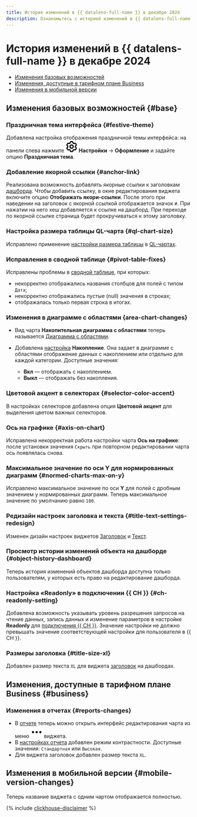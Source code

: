 ```yaml
---
title: История изменений в {{ datalens-full-name }} в декабре 2024
description: Ознакомьтесь с историей изменений в {{ datalens-full-name }} за декабрь 2024.
---
```


# История изменений в {{ datalens-full-name }} в декабре 2024


* [Изменения базовых возможностей](#base)
* [Изменения, доступные в тарифном плане Business](#business)
* [Изменения в мобильной версии](#mobile-version-changes)

## Изменения базовых возможностей {#base}



### Праздничная тема интерфейса {#festive-theme}

Добавлена настройка отображения праздничной темы интерфейса: на панели слева нажмите ![image](../../_assets/console-icons/gear.svg) **Настройки** → **Оформление** и задайте опцию **Праздничная тема**.

### Добавление якорной ссылки {#anchor-link}

Реализована возможность добавлять якорные ссылки к заголовкам [дашборда](../dashboard/widget.md#title). Чтобы добавить ссылку, в окне редактирования виджета включите опцию **Отображать якори-ссылки**. После этого при наведении на заголовок с якорной ссылкой отображается значок `#`. При нажатии на него хеш добавляется к ссылке на дашборд. При переходе по якорной ссылке страница будет прокручиваться к этому заголовку.

### Настройка размера таблицы QL-чарта {#ql-chart-size}

Исправлено применение [настройки размера таблицы](../visualization-ref/table-chart.md#table-size-settings) в [QL-чартах](../concepts/chart/ql-charts.md).

### Исправления в сводной таблице {#pivot-table-fixes}

Исправлены проблемы в [сводной таблице](../visualization-ref/pivot-table-chart.md), при которых:

* некорректно отображались названия столбцов для полей с типом `Дата`;
* некорректно отображались пустые (null) значения в строках;
* отображалась только первая строка в итогах.

### Изменения в диаграмме с областями {area-chart-changes}

* Вид чарта **Накопительная диаграмма с областями** теперь называется [Диаграмма с областями](../visualization-ref/area-chart.md).
* Добавлена [настройка](../concepts/chart/settings.md#common-settings) **Накопление**. Она задает в диаграмме с областями отображение данных с накоплением или отдельно для каждой категории. Доступные значения:

  * **Вкл** — отображать с накоплением.
  * **Выкл** — отображать без накопления.

### Цветовой акцент в селекторах {#selector-color-accent}

В настройках селекторов добавлена опция **Цветовой акцент** для выделения цветом важных селекторов.

### Ось на графике {#axis-on-chart}

Исправлена некорректная работа настройки чарта **Ось на графике**: после установки значения `Скрыть` при повторном редактировании чарта ось появлялась снова.

### Максимальное значение по оси Y для нормированных диаграмм {#normed-charts-max-on-y}

Исправлено максимальное значение по оси **Y** для полей с дробным значением у нормированных диаграмм. Теперь максимальное значение по умолчанию равно `100`.

### Редизайн настроек заголовка и текста {#title-text-settings-redesign}

Изменен дизайн настроек виджетов [Заголовок](../dashboard/widget.md#title) и [Текст](../dashboard/widget.md#text).

### Просмотр истории изменений объекта на дашборде {#object-history-dashboard}

Теперь история изменений объектов дашборда доступна только пользователям, у которых есть право на редактирование дашборда.

### Настройка «Readonly» в подключении {{ CH }} {#ch-readonly-setting}

Добавлена возможность указывать уровень разрешения запросов на чтение данных, запись данных и изменение параметров  в настройке **Readonly** для [подключения {{ CH }}](../operations/connection/create-clickhouse.md). Значение настройки не должно превышать значение соответствующей настройки для пользователя в {{ CH }}.

### Размеры заголовка {#title-size-xl}

Добавлен размер текста `XL` для виджета [заголовок](../dashboard/widget.md#title) на дашбордах.



## Изменения, доступные в тарифном плане Business {#business}

### Изменения в отчетах {#reports-changes}

* В [отчете](../reports/index.md) теперь можно открыть интерфейс редактирования чарта из меню ![image](../../_assets/console-icons/ellipsis.svg) виджета.
* В [настройках отчета](../reports/report-operations.md#report-settings) добавлен режим контрастности. Доступные значения: `Стандартная` или `Высокая`.
* Для виджета заголовок добавлен размер текста `XL`.


## Изменения в мобильной версии {#mobile-version-changes}

Теперь название виджета с одним чартом отображается полностью.

{% include [clickhouse-disclaimer](../../_includes/clickhouse-disclaimer.md) %}
